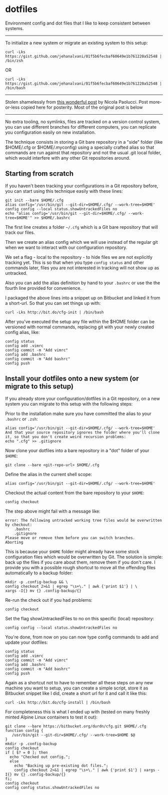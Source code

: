 # dotfiles
Environment config and dot files that I like to keep consistent between systems.

---

To initialize a new system or migrate an existing system to this setup:

	curl -Lks https://gist.github.com/jehanalvani/01f5b6fecbaf60649e1b761220a52548 | /bin/zsh


OR


	curl -Lks https://gist.github.com/jehanalvani/01f5b6fecbaf60649e1b761220a52548 | /bin/bash

---

Stolen shamelessly from [this wonderful post](https://www.atlassian.com/git/tutorials/dotfiles) by Nicola Paolucci. Post more-or-less copied here for posterity. Most of the original post is below

---

No extra tooling, no symlinks, files are tracked on a version control system, you can use different branches for different computers, you can replicate you configuration easily on new installation.

The technique consists in storing a Git bare repository in a "side" folder (like $HOME/.cfg or $HOME/.myconfig) using a specially crafted alias so that commands are run against that repository and not the usual .git local folder, which would interfere with any other Git repositories around.

## Starting from scratch

If you haven't been tracking your configurations in a Git repository before, you can start using this technique easily with these lines:

	git init --bare $HOME/.cfg
	alias config='/usr/bin/git --git-dir=$HOME/.cfg/ --work-tree=$HOME'
	config config --local status.showUntrackedFiles no
	echo "alias config='/usr/bin/git --git-dir=$HOME/.cfg/ --work-tree=$HOME'" >> $HOME/.bashrc

The first line creates a folder `~/.cfg` which is a Git bare repository that will track our files.

Then we create an alias config which we will use instead of the regular git when we want to interact with our configuration repository.

We set a flag - local to the repository - to hide files we are not explicitly tracking yet. This is so that when you type `config status` and other commands later, files you are not interested in tracking will not show up as untracked.


Also you can add the alias definition by hand to your `.bashrc` or use the the fourth line provided for convenience.


I packaged the above lines into a snippet up on Bitbucket and linked it from a short-url. So that you can set things up with:


`curl -Lks http://bit.do/cfg-init | /bin/bash`


After you've executed the setup any file within the $HOME folder can be versioned with normal commands, replacing git with your newly created config alias, like:


	config status
	config add .vimrc
	config commit -m "Add vimrc"
	config add .bashrc
	config commit -m "Add bashrc"
	config push


## Install your dotfiles onto a new system (or migrate to this setup)


If you already store your configuration/dotfiles in a Git repository, on a new system you can migrate to this setup with the following steps:


Prior to the installation make sure you have committed the alias to your `.bashrc` or `.zsh`:


	alias config='/usr/bin/git --git-dir=$HOME/.cfg/ --work-tree=$HOME'
	And that your source repository ignores the folder where you'll clone it, so that you don't create weird recursion problems:
	echo ".cfg" >> .gitignore


Now clone your dotfiles into a bare repository in a "dot" folder of your `$HOME`:

	git clone --bare <git-repo-url> $HOME/.cfg


Define the alias in the current shell scope:


	alias config='/usr/bin/git --git-dir=$HOME/.cfg/ --work-tree=$HOME'


Checkout the actual content from the bare repository to your `$HOME`:


	config checkout


The step above might fail with a message like:


	error: The following untracked working tree files would be overwritten by checkout:
		.bashrc
		.gitignore
	Please move or remove them before you can switch branches.
	Aborting


This is because your `$HOME` folder might already have some stock configuration files which would be overwritten by Git. The solution is simple: back up the files if you care about them, remove them if you don't care. I provide you with a possible rough shortcut to move all the offending files automatically to a backup folder:

	mkdir -p .config-backup && \
	config checkout 2>&1 | egrep "\s+\." | awk {'print $1'} | \
	xargs -I{} mv {} .config-backup/{}


Re-run the check out if you had problems:


	config checkout


Set the flag showUntrackedFiles to no on this specific (local) repository:


	config config --local status.showUntrackedFiles no


You're done, from now on you can now type config commands to add and update your dotfiles:


	config status
	config add .vimrc
	config commit -m "Add vimrc"
	config add .bashrc
	config commit -m "Add bashrc"
	config push



Again as a shortcut not to have to remember all these steps on any new machine you want to setup, you can create a simple script, store it as Bitbucket snippet like I did, create a short url for it and call it like this:


	curl -Lks http://bit.do/cfg-install | /bin/bash


For completeness this is what I ended up with (tested on many freshly minted Alpine Linux containers to test it out):

	git clone --bare https://bitbucket.org/durdn/cfg.git $HOME/.cfg
	function config {
	   /usr/bin/git --git-dir=$HOME/.cfg/ --work-tree=$HOME $@
	}
	mkdir -p .config-backup
	config checkout
	if [ $? = 0 ]; then
	  echo "Checked out config.";
	  else
		echo "Backing up pre-existing dot files.";
		config checkout 2>&1 | egrep "\s+\." | awk {'print $1'} | xargs -I{} mv {} .config-backup/{}
	fi;
	config checkout
	config config status.showUntrackedFiles no
